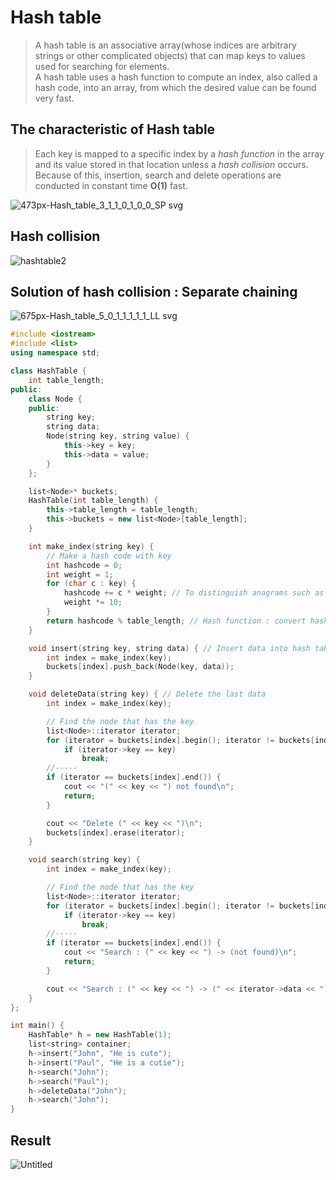 # Hash table
>A hash table is an associative array(whose indices are arbitrary strings or other complicated objects) that can map keys to values used for searching for elements.<br>
>A hash table uses a hash function to compute an index, also called a hash code, into an array, from which the desired value can be found very fast.

## The characteristic of Hash table
>Each key is mapped to a specific index by a *hash function* in the array and its value stored in that location unless a *hash collision* occurs. Because of this, insertion, search and delete operations are conducted in constant time **O(1)** fast.

![473px-Hash_table_3_1_1_0_1_0_0_SP svg](https://user-images.githubusercontent.com/67142421/148845486-a0a5ecbe-ddfb-4660-983b-781dee2fcf82.png)

## Hash collision
![hashtable2](https://user-images.githubusercontent.com/67142421/148845229-92e74e37-9e50-42db-91cb-c1f49d493891.png)

## Solution of hash collision : Separate chaining
![675px-Hash_table_5_0_1_1_1_1_1_LL svg](https://user-images.githubusercontent.com/67142421/148845616-96162e68-6cb0-44e3-8344-042429f77294.png)

~~~C++
#include <iostream>
#include <list>
using namespace std;

class HashTable {
	int table_length;
public:
	class Node {
	public:
		string key;
		string data;
		Node(string key, string value) {
			this->key = key;
			this->data = value;
		}
	};

	list<Node>* buckets;
	HashTable(int table_length) {
		this->table_length = table_length;
		this->buckets = new list<Node>[table_length];
	}

	int make_index(string key) {
		// Make a hash code with key
		int hashcode = 0;
		int weight = 1;
		for (char c : key) {
			hashcode += c * weight; // To distinguish anagrams such as "abc" and "cba"
			weight *= 10;
		}
		return hashcode % table_length; // Hash function : convert hash code to index.
	}

	void insert(string key, string data) { // Insert data into hash table
		int index = make_index(key);
		buckets[index].push_back(Node(key, data));
	}

	void deleteData(string key) { // Delete the last data
		int index = make_index(key);

		// Find the node that has the key
		list<Node>::iterator iterator;
		for (iterator = buckets[index].begin(); iterator != buckets[index].end(); iterator++)
			if (iterator->key == key)
				break;
		//-----
		if (iterator == buckets[index].end()) {
			cout << "(" << key << ") not found\n";
			return;
		}

		cout << "Delete (" << key << ")\n";
		buckets[index].erase(iterator);
	}

	void search(string key) {
		int index = make_index(key);

		// Find the node that has the key
		list<Node>::iterator iterator;
		for (iterator = buckets[index].begin(); iterator != buckets[index].end(); iterator++)
			if (iterator->key == key)
				break;
		//-----
		if (iterator == buckets[index].end()) {
			cout << "Search : (" << key << ") -> (not found)\n";
			return;
		}

		cout << "Search : (" << key << ") -> (" << iterator->data << ") found\n";
	}
};

int main() {
	HashTable* h = new HashTable(1);
	list<string> container;
	h->insert("John", "He is cute");
	h->insert("Paul", "He is a cutie");
	h->search("John");
	h->search("Paul");
	h->deleteData("John");
	h->search("John");
}
~~~
## Result
![Untitled](https://user-images.githubusercontent.com/67142421/149351330-0c070a9a-0547-44f4-abdf-68530d6f9aee.png)
